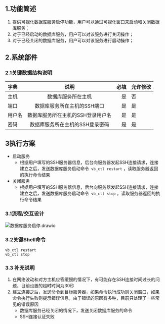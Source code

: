 ## 1.功能简述

1. 提供可视化数据库服务启停功能，用户可以通过可视化窗口来启动和关闭数据库服务；
2. 对于已经启动的数据库服务，用户可以对该服务进行关闭操作；
3. 对于已经关闭的数据库服务，用户可以对该服务进行启动操作；

## 2.系统部件

### 2.1关键数据结构说明

| 字典   |               说明                | 必填 | 允许修改 |
| :----- | :-------------------------------: | ---: | -------- |
| 主机   |        数据库服务所在主机         |   是 | 否       |
| 端口   |    数据库服务所在主机的SSH端口    |   是 | 是       |
| 用户名 | 数据库服务所在主机的SSH登录用户名 |   是 | 是       |
| 密码   |  数据库服务所在主机的SSH登录密码  |   是 | 是       |

## 3执行方案

- 启动服务
  - 根据用户填写的SSH服务器信息，后台向服务器发起SSH连接请求，连接建立之后，发送数据库服务启动命令``` vb_ctl restart``` ，读取服务器返回的执行命令结果
- 关闭服务
  - 根据用户填写的SSH服务器信息，后台向服务器发起SSH连接请求，连接建立之后，发送数据库服务启动命令``` vb_ctl stop``` ，读取服务器返回的执行命令结果

### 3.1流程/交互设计

![数据库服务启停.drawio](C:\Users\windows\Desktop\数据库服务启停.drawio.png)

### 3.2关键Shell命令

```
vb_ctl restart
vb_ctl stop
```

### 3.3 补充说明

1. 在网络波动和对方主机应答缓慢的情况下，有可能存在SSH连接时间过长的问题，目前设置的超时时间为30秒
2. 建立连接之后，发送命令到目标服务器，如果命令执行成功则关闭窗口，如果命令执行失败则提示错误信息，由于错误的原因有多种，目前只处理了一些常见的错误原因
   - 数据库服务已经关闭的情况下，发送关闭数据库服务的命令
   - SSH连接认证失败

